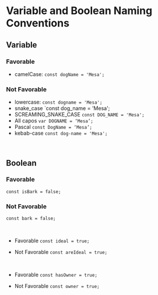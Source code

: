 # Variable and Boolean Naming Conventions

## Variable
### Favorable
* camelCase: `const dogName = 'Mesa';`

### Not Favorable
* lowercase: `const dogname = 'Mesa';`
* snake_case `const dog_name = 'Mesa'; 
* SCREAMING_SNAKE_CASE `const DOG_NAME = 'Mesa';`
* All capos `var DOGNAME = ‘Mesa’;`
* Pascal `const DogName = ‘Mesa’;`
* kebab-case `const dog-name = 'Mesa';`

<br>

## Boolean
### Favorable
`const isBark = false;`

### Not Favorable
`const bark = false;`

<br>

* Favorable
`const ideal = true;`

* Not Favorable
`const areIdeal = true;`

<br>

* Favorable
`const hasOwner = true;`

* Not Favorable
`const owner = true;`

